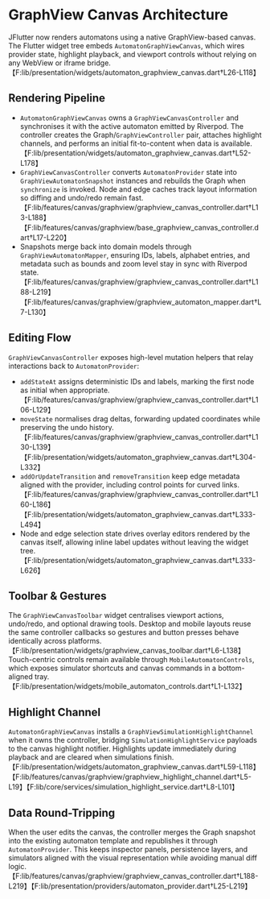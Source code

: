 # GraphView Canvas Architecture

JFlutter now renders automatons using a native GraphView-based canvas. The Flutter widget tree embeds `AutomatonGraphViewCanvas`, which wires provider state, highlight playback, and viewport controls without relying on any WebView or iframe bridge.【F:lib/presentation/widgets/automaton_graphview_canvas.dart†L26-L118】

## Rendering Pipeline

* `AutomatonGraphViewCanvas` owns a `GraphViewCanvasController` and synchronises it with the active automaton emitted by Riverpod. The controller creates the Graph/`GraphViewController` pair, attaches highlight channels, and performs an initial fit-to-content when data is available.【F:lib/presentation/widgets/automaton_graphview_canvas.dart†L52-L178】
* `GraphViewCanvasController` converts `AutomatonProvider` state into `GraphViewAutomatonSnapshot` instances and rebuilds the Graph when `synchronize` is invoked. Node and edge caches track layout information so diffing and undo/redo remain fast.【F:lib/features/canvas/graphview/graphview_canvas_controller.dart†L13-L188】【F:lib/features/canvas/graphview/base_graphview_canvas_controller.dart†L17-L220】
* Snapshots merge back into domain models through `GraphViewAutomatonMapper`, ensuring IDs, labels, alphabet entries, and metadata such as bounds and zoom level stay in sync with Riverpod state.【F:lib/features/canvas/graphview/graphview_canvas_controller.dart†L188-L219】【F:lib/features/canvas/graphview/graphview_automaton_mapper.dart†L7-L130】

## Editing Flow

`GraphViewCanvasController` exposes high-level mutation helpers that relay interactions back to `AutomatonProvider`:

* `addStateAt` assigns deterministic IDs and labels, marking the first node as initial when appropriate.【F:lib/features/canvas/graphview/graphview_canvas_controller.dart†L106-L129】
* `moveState` normalises drag deltas, forwarding updated coordinates while preserving the undo history.【F:lib/features/canvas/graphview/graphview_canvas_controller.dart†L130-L139】【F:lib/presentation/widgets/automaton_graphview_canvas.dart†L304-L332】
* `addOrUpdateTransition` and `removeTransition` keep edge metadata aligned with the provider, including control points for curved links.【F:lib/features/canvas/graphview/graphview_canvas_controller.dart†L160-L186】【F:lib/presentation/widgets/automaton_graphview_canvas.dart†L333-L494】
* Node and edge selection state drives overlay editors rendered by the canvas itself, allowing inline label updates without leaving the widget tree.【F:lib/presentation/widgets/automaton_graphview_canvas.dart†L333-L626】

## Toolbar & Gestures

The `GraphViewCanvasToolbar` widget centralises viewport actions, undo/redo, and optional drawing tools. Desktop and mobile layouts reuse the same controller callbacks so gestures and button presses behave identically across platforms.【F:lib/presentation/widgets/graphview_canvas_toolbar.dart†L6-L138】 Touch-centric controls remain available through `MobileAutomatonControls`, which exposes simulator shortcuts and canvas commands in a bottom-aligned tray.【F:lib/presentation/widgets/mobile_automaton_controls.dart†L1-L132】

## Highlight Channel

`AutomatonGraphViewCanvas` installs a `GraphViewSimulationHighlightChannel` when it owns the controller, bridging `SimulationHighlightService` payloads to the canvas highlight notifier. Highlights update immediately during playback and are cleared when simulations finish.【F:lib/presentation/widgets/automaton_graphview_canvas.dart†L59-L118】【F:lib/features/canvas/graphview/graphview_highlight_channel.dart†L5-L19】【F:lib/core/services/simulation_highlight_service.dart†L8-L101】

## Data Round-Tripping

When the user edits the canvas, the controller merges the Graph snapshot into the existing automaton template and republishes it through `AutomatonProvider`. This keeps inspector panels, persistence layers, and simulators aligned with the visual representation while avoiding manual diff logic.【F:lib/features/canvas/graphview/graphview_canvas_controller.dart†L188-L219】【F:lib/presentation/providers/automaton_provider.dart†L25-L219】
